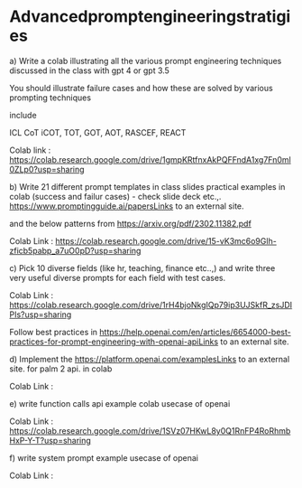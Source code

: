 # Advancedpromptengineeringstratigies

a) Write a colab illustrating all the various prompt engineering techniques discussed in the class with gpt 4 or gpt 3.5

You should illustrate failure cases and how these are solved by various prompting techniques

include

ICL
CoT
iCOT,
TOT,
GOT,
AOT,
RASCEF,
REACT

Colab link : https://colab.research.google.com/drive/1gmpKRtfnxAkPQFFndA1xg7Fn0ml0ZLp0?usp=sharing 

b) Write 21 different prompt templates in class slides practical examples in colab (success and failur cases)   - check slide deck etc.,. https://www.promptingguide.ai/papersLinks to an external site.

and the below patterns from https://arxiv.org/pdf/2302.11382.pdf

Colab Link : https://colab.research.google.com/drive/15-vK3mc6o9Glh-zficb5pabp_a7uO0pD?usp=sharing


c)  Pick 10 diverse fields (like hr, teaching, finance etc..,) and write three very useful diverse prompts for each field with test cases.   

Colab Link : https://colab.research.google.com/drive/1rH4bjoNkgIQp79ip3UJSkfR_zsJDIPIs?usp=sharing


Follow best practices in https://help.openai.com/en/articles/6654000-best-practices-for-prompt-engineering-with-openai-apiLinks to an external site.

 

d) Implement the https://platform.openai.com/examplesLinks to an external site. for palm 2 api. in colab

Colab Link :


e) write function calls api example colab usecase of openai

Colab Link : https://colab.research.google.com/drive/1SVz07HKwL8y0Q1RnFP4RoRhmbHxP-Y-T?usp=sharing
 

f) write system prompt example usecase of openai

Colab Link :
